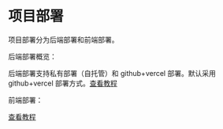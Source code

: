# 项目部署

项目部署分为后端部署和前端部署。

后端部署概览：

后端部署支持私有部署（自托管）和 github+vercel 部署。默认采用 github+vercel 部署方式。[查看教程](backenddeploy.md?id=后端部署)

前端部署：

[查看教程](frontenddeploy?id=前端部署)
